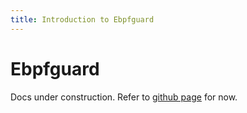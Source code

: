 ```yaml
---
title: Introduction to Ebpfguard
---
```


# Ebpfguard

Docs under construction. Refer to [github page](https://github.com/deepfence/ebpfguard) for now.
